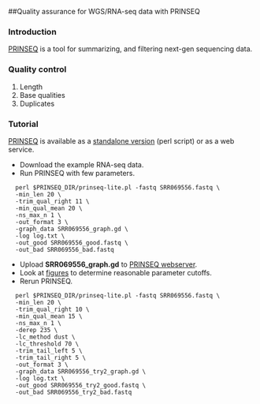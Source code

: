 ##Quality assurance for WGS/RNA-seq data with PRINSEQ

### Introduction
[PRINSEQ](http://prinseq.sourceforge.net/manual.html) is a tool for summarizing, and filtering next-gen sequencing data.

### Quality control
1. Length
2. Base qualities
3. Duplicates

### Tutorial
[PRINSEQ](http://prinseq.sourceforge.net/manual.html) is available as a [standalone version](http://sourceforge.net/projects/prinseq/files/) (perl script) or as a web service.


* Download the example RNA-seq data.
* Run PRINSEQ with few parameters.

```
  perl $PRINSEQ_DIR/prinseq-lite.pl -fastq SRR069556.fastq \
  -min_len 20 \
  -trim_qual_right 11 \
  -min_qual_mean 20 \
  -ns_max_n 1 \
  -out_format 3 \
  -graph_data SRR069556_graph.gd \
  -log log.txt \
  -out_good SRR069556_good.fastq \
  -out_bad SRR069556_bad.fastq
```
* Upload **SRR069556_graph.gd** to [PRINSEQ webserver](http://edwards.sdsu.edu/cgi-bin/prinseq/prinseq.cgi?report=1).
* Look at [figures](http://edwards.sdsu.edu/cgi-bin/prinseq/tmp/1382390222/SRR069556.fastq_graph.gd.html) to determine reasonable parameter cutoffs.
* Rerun PRINSEQ.
 
```
  perl $PRINSEQ_DIR/prinseq-lite.pl -fastq SRR069556.fastq \
  -min_len 20 \
  -trim_qual_right 10 \
  -min_qual_mean 15 \
  -ns_max_n 1 \
  -derep 235 \
  -lc_method dust \ 
  -lc_threshold 70 \
  -trim_tail_left 5 \
  -trim_tail_right 5 \
  -out_format 3 \
  -graph_data SRR069556_try2_graph.gd \
  -log log.txt \
  -out_good SRR069556_try2_good.fastq \
  -out_bad SRR069556_try2_bad.fastq
```
